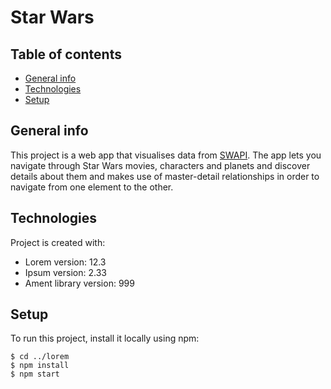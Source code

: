 # Star Wars

## Table of contents
* [General info](#general-info)
* [Technologies](#technologies)
* [Setup](#setup)

## General info
This project is a web app that visualises data from [SWAPI](https://swapi.dev/). 
The app lets you navigate through Star Wars movies, characters and planets and discover details about them and makes use of master-detail relationships in order to navigate from one element to the other.

	
## Technologies
Project is created with:
* Lorem version: 12.3
* Ipsum version: 2.33
* Ament library version: 999
	
## Setup
To run this project, install it locally using npm:

```
$ cd ../lorem
$ npm install
$ npm start
```
